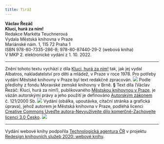 ```yaml
---
title: Tiráž
---
```


**Václav Řezáč    
Kluci, hurá za ním!**  
Redakce Markéta Teuchnerová  
Vydala Městská knihovna v Praze  
Mariánské nám. 1, 115 72 Praha 1  
ISBN 978-80-7335-286-8; 978-80-87440-29-2 (webová kniha)  
V MKP 2. elektronické vydání z 1. 10. 2022.

***

Znění tohoto textu vychází z díla [Kluci, hurá za ním!](https://search.mlp.cz/cz/titul/kluci-hura-za-nim/2243973/#book-content) tak, jak jej vydal Albatros, nakladatelství pro děti a mládež, v Praze v roce 1978. Pro potřeby vydání Městské knihovny v Praze byl text redakčně zpracován.
![](../Images/MZK_logo_tyrkys_transparent.jpg)
Podle předlohy z fondu Moravské zemské knihovny v Brně.
**§**
Text díla (Václav Řezáč: Kluci, hurá za ním!), publikovaného [Městskou knihovnou v Praze](https://www.mlp.cz/cz/), je vázán autorskými právy a jeho použití je definováno [Autorským zákonem](https://www.mkcr.cz/predpisy-zakonu-709.html) č. 121/2000 Sb.
![](../Images/image001.jpg)
Vydání (obálka, upoutávka, citační stránka a grafická úprava), jehož autorem je Městská knihovna v Praze, podléhá licenci [Creative Commons Uveďte autora-Nevyužívejte dílo komerčně-Zachovejte licenci 3.0 Česko](https://creativecommons.org/licenses/by-nc-sa/3.0/cz/).
![](../Images/image002.jpg)

***

Vydání webové knihy podpořila [Technologická agentura ČR](https://www.tacr.cz/) v projektu [Redesign knihovních služeb 2020: webové knihy](https://starfos.tacr.cz/cs/project/TL04000391).